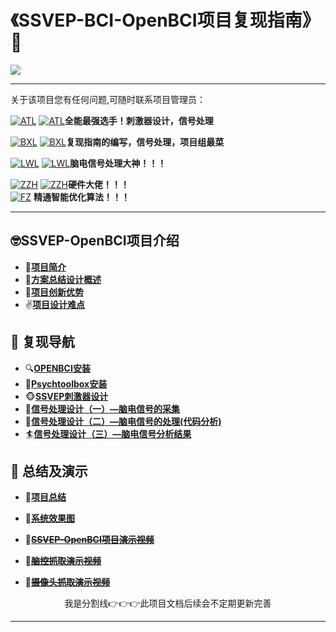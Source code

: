 # 《SSVEP-BCI-OpenBCI项目复现指南》🌸

![](https://img.shields.io/badge/keywords-BCI%2CSSVEP%2CEEG-green)

<!--
**希望您在食用该项目前，观看我们提供的演示视频。我们希望该段视频能吸引您的兴趣，让您提前了解到我们做了什么，做的效果！！！**(其中包含了实验器材介绍，脑电帽的佩戴，以及脑控效果演示(包含：脑控打字拼写，脑控智能车，脑控智能家居)。)

**为了保护视频中的隐私，以及参试人员的信息，暂时不方便公开，如感兴趣，可以直接联系项目管理员，说明意图，方可对私人提供。注意不允许对其进行商业化行为！不可以对其进行恶意剪辑！不可以公开！！！**

🫱[**~~SSVEP-OpenBCI项目演示视频~~**]()🫲
-->
***

关于该项目您有任何问题,可随时联系项目管理员：

[![ATL](https://img.shields.io/github/followers/AI-Tianlong?label=ATL-HIT&style=social)](https://github.com/AI-Tianlong)  [![ATL](https://img.shields.io/badge/ATL-07c160?style=for-the-badge&logo=wechat&logoColor=white)](https://github.com/AI-Tianlong)**全能最强选手！刺激器设计，信号处理**

[![BXL](https://img.shields.io/github/followers/Bu0717?label=BXL-UCAS&style=social)](https://github.com/Bu0717)  [![BXL](https://img.shields.io/badge/陌人不故-07c160?style=for-the-badge&logo=wechat&logoColor=white)](https://i.postimg.cc/cCZPX33y/mmqrcode1674647275960.png)**复现指南的编写，信号处理，项目组最菜**

[![LWL](https://img.shields.io/github/followers/lwlBCI?label=LWL-NUC&style=social)](https://github.com/lwlBCI)  [![LWL](https://img.shields.io/badge/RusswestDG-07c160?style=for-the-badge&logo=wechat&logoColor=white)]()**脑电信号处理大神！！！**

[![ZZH](https://img.shields.io/github/followers/HITzihao?label=ZZH-HIT&style=social)](https://github.com/HITzihao)  [![ZZH](https://img.shields.io/badge/浩浩-07c160?style=for-the-badge&logo=wechat&logoColor=white)](https://i.postimg.cc/rz2shQJy/mmexport1674647395044.jpg)**硬件大佬！！！**  
 [![FZ](https://img.shields.io/github/followers/zhuangfeng122915?label=FengZhuang&style=social)](https://github.com/zhuangfeng122915) **精通智能优化算法！！！**
***

## 🤓SSVEP-OpenBCI项目介绍

+ 🎊[**项目简介**](https://github.com/AI-Tianlong/SSVEP-BCI-OpenBCI/blob/main/docs/%E9%A1%B9%E7%9B%AE%E7%AE%80%E4%BB%8B.md)
+ 🎡[**方案总结设计概述**](https://github.com/AI-Tianlong/SSVEP-BCI-OpenBCI/blob/main/docs/%E6%96%B9%E6%A1%88%E6%80%BB%E7%BB%93%E8%AE%BE%E8%AE%A1%E6%A6%82%E8%BF%B0.md)
+ 🎯[**项目创新优势**](https://github.com/AI-Tianlong/SSVEP-BCI-OpenBCI/blob/main/docs/%E9%A1%B9%E7%9B%AE%E5%88%9B%E6%96%B0%E4%BC%98%E5%8A%BF.md)
+ ✌️[**项目设计难点**](https://github.com/AI-Tianlong/SSVEP-BCI-OpenBCI/blob/main/docs/%E9%A1%B9%E7%9B%AE%E8%AE%BE%E8%AE%A1%E9%9A%BE%E7%82%B9.md)

## 🧭 复现导航

+ 🔍[**OPENBCI安装**](https://github.com/AI-Tianlong/SSVEP-BCI-OpenBCI/blob/main/docs/OPENBCI%E5%AE%89%E8%A3%85.md)
+ 🔧[**Psychtoolbox安装**](https://github.com/AI-Tianlong/SSVEP-BCI-OpenBCI/blob/main/docs/Psychtoolbox%E5%AE%89%E8%A3%85.md)
+ 🐵[**SSVEP刺激器设计**](https://github.com/AI-Tianlong/SSVEP-BCI-OpenBCI/blob/main/docs/SSVEP%E5%88%BA%E6%BF%80%E5%99%A8%E8%AE%BE%E8%AE%A1.md)
+ 🦄[**信号处理设计（一）—脑电信号的采集**](https://github.com/AI-Tianlong/SSVEP-BCI-OpenBCI/blob/main/docs/%E4%BF%A1%E5%8F%B7%E5%A4%84%E7%90%86%E8%AE%BE%E8%AE%A1%EF%BC%88%E4%B8%80%EF%BC%89%E2%80%94%E8%84%91%E7%94%B5%E4%BF%A1%E5%8F%B7%E7%9A%84%E9%87%87%E9%9B%86.md)
+ 💞[**信号处理设计（二）—脑电信号的处理(代码分析)**](https://github.com/AI-Tianlong/SSVEP-BCI-OpenBCI/blob/main/docs/%E4%BF%A1%E5%8F%B7%E5%A4%84%E7%90%86%E8%AE%BE%E8%AE%A1%EF%BC%88%E4%BA%8C%EF%BC%89%E2%80%94%E8%84%91%E7%94%B5%E4%BF%A1%E5%8F%B7%E7%9A%84%E5%A4%84%E7%90%86.md)
+ 🏄[**信号处理设计（三）—脑电信号分析结果**](https://github.com/AI-Tianlong/SSVEP-BCI-OpenBCI/blob/main/docs/%E4%BF%A1%E5%8F%B7%E5%A4%84%E7%90%86%E8%AE%BE%E8%AE%A1%EF%BC%88%E4%B8%89%EF%BC%89%E2%80%94%E8%84%91%E7%94%B5%E4%BF%A1%E5%8F%B7%E5%88%86%E6%9E%90%E7%BB%93%E6%9E%9C.md)

## 🍓 总结及演示

* 🍄[**项目总结**](https://github.com/AI-Tianlong/SSVEP-BCI-OpenBCI/blob/main/docs/%E9%A1%B9%E7%9B%AE%E6%80%BB%E7%BB%93.md)
* 🌌[**系统效果图**](https://www.aliyundrive.com/s/cpGHuJ5taWY)

* 🔦[**~~SSVEP-OpenBCI项目演示视频~~**]()

* 🍧[~~**脑控抓取演示视频**~~]()

* 🎌[~~**摄像头抓取演示视频**~~]()

<center>我是分割线👉👉👉此项目文档后续会不定期更新完善</center>

***





